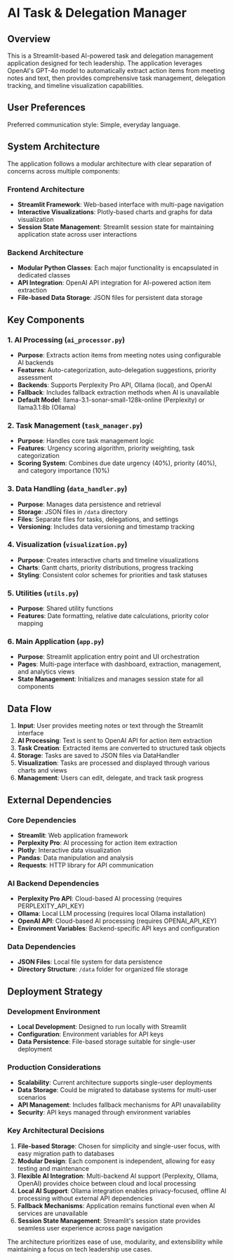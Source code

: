 # AI Task & Delegation Manager

## Overview

This is a Streamlit-based AI-powered task and delegation management application designed for tech leadership. The application leverages OpenAI's GPT-4o model to automatically extract action items from meeting notes and text, then provides comprehensive task management, delegation tracking, and timeline visualization capabilities.

## User Preferences

Preferred communication style: Simple, everyday language.

## System Architecture

The application follows a modular architecture with clear separation of concerns across multiple components:

### Frontend Architecture
- **Streamlit Framework**: Web-based interface with multi-page navigation
- **Interactive Visualizations**: Plotly-based charts and graphs for data visualization
- **Session State Management**: Streamlit session state for maintaining application state across user interactions

### Backend Architecture
- **Modular Python Classes**: Each major functionality is encapsulated in dedicated classes
- **API Integration**: OpenAI API integration for AI-powered action item extraction
- **File-based Data Storage**: JSON files for persistent data storage

## Key Components

### 1. AI Processing (`ai_processor.py`)
- **Purpose**: Extracts action items from meeting notes using configurable AI backends
- **Features**: Auto-categorization, auto-delegation suggestions, priority assessment
- **Backends**: Supports Perplexity Pro API, Ollama (local), and OpenAI
- **Fallback**: Includes fallback extraction methods when AI is unavailable
- **Default Model**: llama-3.1-sonar-small-128k-online (Perplexity) or llama3.1:8b (Ollama)

### 2. Task Management (`task_manager.py`)
- **Purpose**: Handles core task management logic
- **Features**: Urgency scoring algorithm, priority weighting, task categorization
- **Scoring System**: Combines due date urgency (40%), priority (40%), and category importance (10%)

### 3. Data Handling (`data_handler.py`)
- **Purpose**: Manages data persistence and retrieval
- **Storage**: JSON files in `/data` directory
- **Files**: Separate files for tasks, delegations, and settings
- **Versioning**: Includes data versioning and timestamp tracking

### 4. Visualization (`visualization.py`)
- **Purpose**: Creates interactive charts and timeline visualizations
- **Charts**: Gantt charts, priority distributions, progress tracking
- **Styling**: Consistent color schemes for priorities and task statuses

### 5. Utilities (`utils.py`)
- **Purpose**: Shared utility functions
- **Features**: Date formatting, relative date calculations, priority color mapping

### 6. Main Application (`app.py`)
- **Purpose**: Streamlit application entry point and UI orchestration
- **Pages**: Multi-page interface with dashboard, extraction, management, and analytics views
- **State Management**: Initializes and manages session state for all components

## Data Flow

1. **Input**: User provides meeting notes or text through the Streamlit interface
2. **AI Processing**: Text is sent to OpenAI API for action item extraction
3. **Task Creation**: Extracted items are converted to structured task objects
4. **Storage**: Tasks are saved to JSON files via DataHandler
5. **Visualization**: Tasks are processed and displayed through various charts and views
6. **Management**: Users can edit, delegate, and track task progress

## External Dependencies

### Core Dependencies
- **Streamlit**: Web application framework
- **Perplexity Pro**: AI processing for action item extraction
- **Plotly**: Interactive data visualization
- **Pandas**: Data manipulation and analysis
- **Requests**: HTTP library for API communication

### AI Backend Dependencies
- **Perplexity Pro API**: Cloud-based AI processing (requires PERPLEXITY_API_KEY)
- **Ollama**: Local LLM processing (requires local Ollama installation)
- **OpenAI API**: Cloud-based AI processing (requires OPENAI_API_KEY)
- **Environment Variables**: Backend-specific API keys and configuration

### Data Dependencies
- **JSON Files**: Local file system for data persistence
- **Directory Structure**: `/data` folder for organized file storage

## Deployment Strategy

### Development Environment
- **Local Development**: Designed to run locally with Streamlit
- **Configuration**: Environment variables for API keys
- **Data Persistence**: File-based storage suitable for single-user deployment

### Production Considerations
- **Scalability**: Current architecture supports single-user deployments
- **Data Storage**: Could be migrated to database systems for multi-user scenarios
- **API Management**: Includes fallback mechanisms for API unavailability
- **Security**: API keys managed through environment variables

### Key Architectural Decisions

1. **File-based Storage**: Chosen for simplicity and single-user focus, with easy migration path to databases
2. **Modular Design**: Each component is independent, allowing for easy testing and maintenance
3. **Flexible AI Integration**: Multi-backend AI support (Perplexity, Ollama, OpenAI) provides choice between cloud and local processing
4. **Local AI Support**: Ollama integration enables privacy-focused, offline AI processing without external API dependencies
5. **Fallback Mechanisms**: Application remains functional even when AI services are unavailable
6. **Session State Management**: Streamlit's session state provides seamless user experience across page navigation

The architecture prioritizes ease of use, modularity, and extensibility while maintaining a focus on tech leadership use cases.